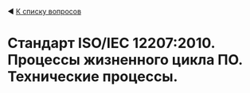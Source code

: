 ◀ [К списку вопросов](../README.md)

# Стандарт ISO/IEC 12207:2010. Процессы жизненного цикла ПО. Технические процессы.
